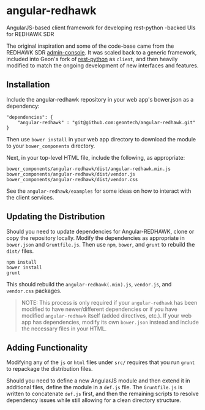 # angular-redhawk
AngularJS-based client framework for developing rest-python -backed UIs for REDHAWK SDR

The original inspiration and some of the code-base came from the REDHAWK SDR [admin-console](http://github.com/redhawksdr/admin-console).  It was scaled back to a generic framework, included into Geon's fork of [rest-python](http://github.com/geontech/rest-python/) as `client`, and then heavily modified to match the ongoing development of new interfaces and features.

## Installation

Include the angular-redhawk repository in your web app's bower.json as a dependency:

    "dependencies": {
        "angular-redhawk" : "git@github.com:geontech/angular-redhawk.git"
    }

Then use `bower install` in your web app directory to download the module to your `bower_components` directory.

Next, in your top-level HTML file, include the following, as appropriate:

    bower_components/angular-redhawk/dist/angular-redhawk.min.js
    bower_components/angular-redhawk/dist/vendor.js
    bower_components/angular-redhawk/dist/vendor.css

See the `angular-redhawk/examples` for some ideas on how to interact with the client services.

## Updating the Distribution

Should you need to update dependencies for Angular-REDHAWK, clone or copy the repository locally.  Modify the dependencies as appropriate in `bower.json` and `Gruntfile.js`.  Then use `npm`, `bower`, and `grunt` to rebuild the `dist/` files.

    npm install
    bower install
    grunt

This should rebuild the `angular-redhawk(.min).js`, `vendor.js`, and `vendor.css` packages.

> NOTE: This process is only required if your `angular-redhawk` has been modified to have newer/different dependencies or if you have modified `angular-redhawk` itself (added directives, etc.). If your web app has dependencies, modify its own `bower.json` instead and include the necessary files in your HTML.

## Adding Functionality

Modifying any of the `js` or `html` files under `src/` requires that you run `grunt` to repackage the distribution files.  

Should you need to define a new AngularJS module and then extend it in additional files, define the module in a `def.js` file.  The `Gruntfile.js` is written to concatenate `def.js` first, and then the remaining scripts to resolve dependency issues while still allowing for a clean directory structure.